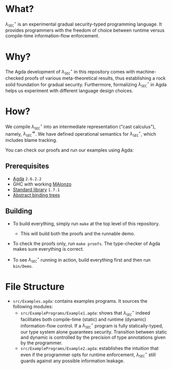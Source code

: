 # What?

$\lambda_{\mathtt{SEC}}^\star$ is an experimental gradual security-typed programming language.
It provides programmers with the freedom of choice between runtime versus compile-time
information-flow enforcement.

# Why?

The Agda development of $\lambda_{\mathtt{SEC}}^\star$ in this repository comes with
machine-checked proofs of various meta-theoretical results, thus establishing a rock
solid foundation for gradual security. Furthermore, formalizing $\lambda_{\mathtt{SEC}}^\star$
in Agda helps us experiment with different language design choices.

# How?

We compile $\lambda_{\mathtt{SEC}}^\star$ into an intermediate representation ("cast calculus"),
namely, $\lambda_{\mathtt{SEC}}^\Rightarrow$. We have defined operational semantics for
$\lambda_{\mathtt{SEC}}^\star$, which includes blame tracking.

You can check our proofs and run our examples using Agda:

## Prerequisites

- [Agda](https://wiki.portal.chalmers.se/agda) `2.6.2.2`
- GHC with working [MAlonzo](https://wiki.portal.chalmers.se/agda/Docs/MAlonzo)
- [Standard library](https://github.com/agda/agda-stdlib) `1.7.1`
- [Abstract binding trees](https://github.com/jsiek/abstract-binding-trees/)

## Building

+ To build everything, simply run `make` at the top level of this repository.
    - This will build both the proofs and the runnable demo.

+ To check the proofs only, run `make proofs`. The type-checker of Agda makes sure
  everything is correct.

+ To see $\lambda_{\mathtt{SEC}}^\star$ running in action, build everything first
  and then run `bin/Demo`.

# File Structure

+ `src/Examples.agda`: contains examples programs. It sources the
  following modules:
  - `src/ExamplePrograms/Example1.agda`: shows that
    $\lambda_{\mathtt{SEC}}^\star$ indeed facilitates both compile-time
    (static) and runtime (dynamic) information-flow control.
    If a $\lambda_{\mathtt{SEC}}^\star$ program is fully statically-typed,
    our type system alone guarantees security. Transition between
    static and dynamic is controlled by the precision of type annotations
    given by the programmer.
  - `src/ExamplePrograms/Example2.agda`: establishes the
    intuition that even if the programmer opts for runtime enforcement,
    $\lambda_{\mathtt{SEC}}^\star$ still guards against any possible
    information leakage.
